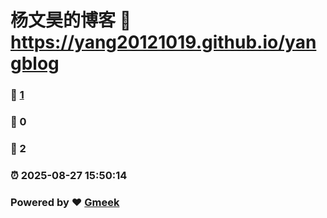 # 杨文昊的博客 :link: https://yang20121019.github.io/yangblog 
### :page_facing_up: [1](https://yang20121019.github.io/yangblog/tag.html) 
### :speech_balloon: 0 
### :hibiscus: 2 
### :alarm_clock: 2025-08-27 15:50:14 
### Powered by :heart: [Gmeek](https://github.com/Meekdai/Gmeek)

